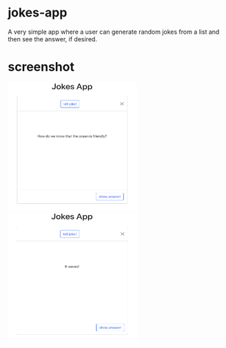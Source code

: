 # jokes-app
A very simple app where a user can generate random jokes from a list and then see the answer, if desired.
# screenshot
 <img src="https://raw.githubusercontent.com/emmabeanween/jokes-app/main/images/jokesappone.png" 
 width="300" height="300"></br>
 <img src="https://raw.githubusercontent.com/emmabeanween/jokes-app/main/images/jokesapptwo.png" 
 width="300" height="300"></br>
